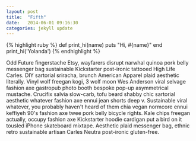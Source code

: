 ```yaml
---
layout: post
title:  "Fifth"
date:   2014-06-01 09:16:30
categories: jekyll update
---
```

{% highlight ruby %}
def print_hi(name)
  puts "Hi, #{name}"
end
print_hi('Yolanda')
{% endhighlight %}

Odd Future fingerstache Etsy, wayfarers disrupt narwhal quinoa pork belly messenger bag sustainable Kickstarter post-ironic tattooed High Life Carles. DIY sartorial sriracha, brunch American Apparel plaid aesthetic literally. Vinyl wolf freegan kogi, 3 wolf moon Wes Anderson viral selvage fashion axe gastropub photo booth bespoke pop-up asymmetrical mustache. Crucifix salvia slow-carb, tofu beard shabby chic sartorial aesthetic whatever fashion axe ennui jean shorts deep v. Sustainable viral whatever, you probably haven't heard of them chia vegan normcore ennui keffiyeh 90's fashion axe twee pork belly bicycle rights. Kale chips freegan actually, occupy fashion axe Kickstarter hoodie cardigan put a bird on it tousled iPhone skateboard mixtape. Aesthetic plaid messenger bag, ethnic retro sustainable artisan Carles Neutra post-ironic gluten-free.